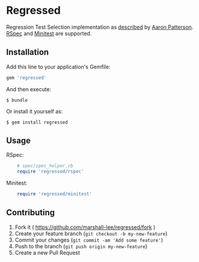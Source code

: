# Regressed

Regression Test Selection implementation as [described](http://tenderlovemaking.com/2015/02/13/predicting-test-failues.html) by [Aaron Patterson](https://github.com/tenderlove). [RSpec](https://github.com/rspec) and [Minitest](https://github.com/seattlerb/minitest) are supported.

## Installation

Add this line to your application's Gemfile:

```ruby
gem 'regressed'
```

And then execute:

    $ bundle

Or install it yourself as:

    $ gem install regressed

## Usage

RSpec:

```ruby
    # spec/spec_helper.rb
    require 'regressed/rspec'
```

Minitest:

```ruby
    require 'regressed/minitest'
```

## Contributing

1. Fork it ( https://github.com/marshall-lee/regressed/fork )
2. Create your feature branch (`git checkout -b my-new-feature`)
3. Commit your changes (`git commit -am 'Add some feature'`)
4. Push to the branch (`git push origin my-new-feature`)
5. Create a new Pull Request
